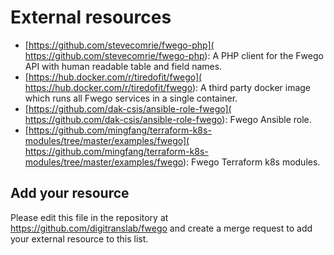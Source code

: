 # External resources

* [https://github.com/stevecomrie/fwego-php](
  https://github.com/stevecomrie/fwego-php): A PHP client for the Fwego API with
  human readable table and field names.
* [https://hub.docker.com/r/tiredofit/fwego](
  https://hub.docker.com/r/tiredofit/fwego): A third party docker image which runs
  all Fwego services in a single container.
* [https://github.com/dak-csis/ansible-role-fwego](
  https://github.com/dak-csis/ansible-role-fwego): Fwego Ansible role.
* [https://github.com/mingfang/terraform-k8s-modules/tree/master/examples/fwego](
  https://github.com/mingfang/terraform-k8s-modules/tree/master/examples/fwego):
  Fwego Terraform k8s modules.

## Add your resource

Please edit this file in the repository at https://github.com/digitranslab/fwego and create
a merge request to add your external resource to this list.
